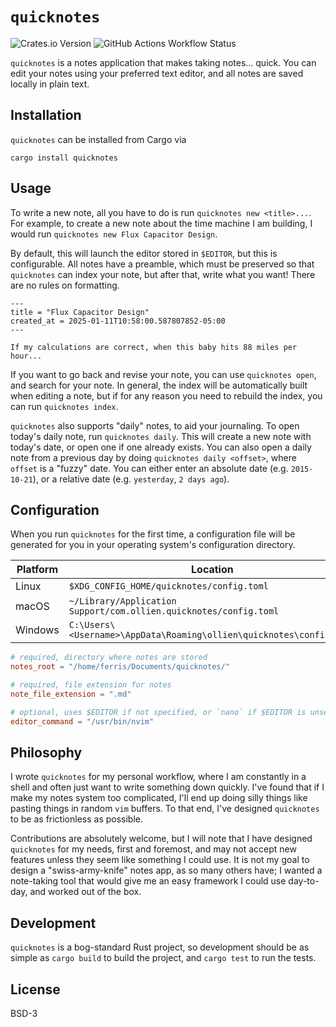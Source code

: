 # `quicknotes`

![Crates.io Version](https://img.shields.io/crates/v/quicknotes)
![GitHub Actions Workflow Status](https://img.shields.io/github/actions/workflow/status/ollien/quicknotes/push.yml)

`quicknotes` is a notes application that makes taking notes... quick.
You can edit your notes using your preferred text editor, and all notes are
saved locally in plain text.

## Installation

`quicknotes` can be installed from Cargo via

```
cargo install quicknotes
```

## Usage

To write a new note, all you have to do is run `quicknotes new <title>...`.
For example, to create a new note about the time machine I am building, I would
run `quicknotes new Flux Capacitor Design`.

By default, this will launch the editor stored in `$EDITOR`, but this is
configurable. All notes have a preamble, which must be preserved so that
`quicknotes` can index your note, but after that, write what you want! There
are no rules on formatting.

```
---
title = "Flux Capacitor Design"
created_at = 2025-01-11T10:58:00.587807852-05:00
---

If my calculations are correct, when this baby hits 88 miles per hour...
```

If you want to go back and revise your note, you can use `quicknotes open`,
and search for your note. In general, the index will be automatically built
when editing a note, but if for any reason you need to rebuild the index,
you can run `quicknotes index`.

`quicknotes` also supports "daily" notes, to aid your journaling. To open
today's daily note, run `quicknotes daily`. This will create a new note with
today's date, or open one if one already exists. You can also open a daily note
from a previous day by doing `quicknotes daily <offset>`, where `offset` is a
"fuzzy" date. You can either enter an absolute date (e.g. `2015-10-21`), or a
relative date (e.g. `yesterday`, `2 days ago`).

## Configuration

When you run `quicknotes` for the first time, a configuration file will be
generated for you in your operating system's configuration directory.


| Platform   | Location                                                            |
|------------|---------------------------------------------------------------------|
| Linux      | `$XDG_CONFIG_HOME/quicknotes/config.toml`                           |
| macOS      | `~/Library/Application Support/com.ollien.quicknotes/config.toml`   |
| Windows    | `C:\Users\<Username>\AppData\Roaming\ollien\quicknotes\config.toml` |

```toml
# required, directory where notes are stored
notes_root = "/home/ferris/Documents/quicknotes/"

# required, file extension for notes
note_file_extension = ".md"

# optional, uses $EDITOR if not specified, or `nano` if $EDITOR is unset
editor_command = "/usr/bin/nvim"
```

## Philosophy

I wrote `quicknotes` for my personal workflow, where I am constantly in a
shell and often just want to write something down quickly. I've found that if
I make my notes system too complicated, I'll end up doing silly things like
pasting things in random `vim` buffers. To that end, I've designed `quicknotes`
to be as frictionless as possible.

Contributions are absolutely welcome, but I will note that I have designed
`quicknotes` for my needs, first and foremost, and may not accept new features
unless they seem like something I could use. It is not my goal to design a
"swiss-army-knife" notes app, as so many others have; I wanted a note-taking
tool that would give me an easy framework I could use day-to-day, and worked
out of the box.

## Development

`quicknotes` is a bog-standard Rust project, so development should be as simple
as `cargo build` to build the project, and `cargo test` to run the tests.

## License
BSD-3
